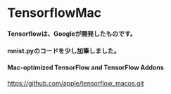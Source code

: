 # TensorflowMac

#### Tensorflowは、Googleが開発したものです。
#### mnist.pyのコードを少し加筆しました。


#### Mac-optimized TensorFlow and TensorFlow Addons

https://github.com/apple/tensorflow_macos.git
